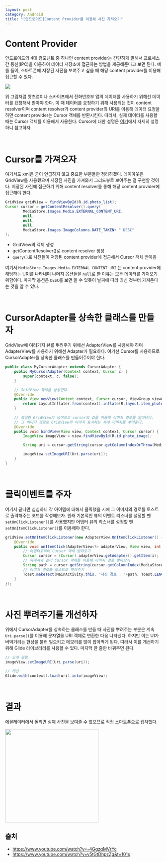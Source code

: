 ```yaml
---
layout: post
category: Android
title: "[안드로이드]Content Provider를 이용해 사진 가져오기"
---
```


# Content Provider

안드로이드의 4대 컴포넌트 중 하나인 content provider는 간단하게 말해서 프로세스 간 통신(IPC)을 이용하여 데이터 저장소에 접근하는 방법을 제공해준다고 보면 된다. 예를 들어, 스마트폰에 저장된 사진을 보여주고 싶을 때 해당 content provider를 이용해 접근할 수 있다.

<img src="https://i.ytimg.com/vi/-4GgzqMVrYc/maxresdefault.jpg">

위 그림처럼 왓츠앱이나 스카이프에서 전화번호부 앱의 데이터를 사용하기 위해선 데이터를 요청해서 받아야 한다. 이 때 데이터를 요청하기 위해 사용되는 것이 content resolver이며 content resolver가 content provider의 URI를 이용해 데이터 요청을 하면 content provider는 Cursor 객체를 반환시킨다. 따라서, 실제 데이터를 사용할 때는 Cursor 객체를 이용해서 사용한다. Cursor에 대한 설명은 [여기](http://arabiannight.tistory.com/entry/368)에서 자세히 설명하니 참고하자.

<br>

# Cursor를 가져오자

여기서도 xml은 굳이 언급하지 않고 중요한 부분들만 정리하겠다. 레이아웃은 GridView를 사용했으며 저장된 사진을 가져와서 그리드뷰로 보여주는 걸 구현할 것이다. 저장된 사진에 접근하기 위해 content resolver를 통해 해당 content provider에 접근해야 한다.

```java
GridView gridView = findViewById(R.id.photo_list);
Cursor cursor = getContentResolver().query(
        MediaStore.Images.Media.EXTERNAL_CONTENT_URI,
        null,
        null,
        null,
        MediaStore.Images.ImageColumns.DATE_TAKEN+ " DESC"
);
```

* GridView의 객체 생성
* getContentResolver()로 content resolver 생성
* `query()`로 사진들이 저장된 content provider에 접근해서 Cursor 객체 받아옴

여기서 `MediaStore.Images.Media.EXTERNAL_CONTENT_URI` 는 content provider에 해당하는 URI를 나타내며 나머지 옵션들을 `null`로 한 이유는 모든 데이터를 가져오기 위함이다. 마지막 옵션은 `DESC`를 보면 알 수 있듯이 날짜에 따라 최신 것부터 가져온다는 것을 알 수 있다.

<br>

# CursorAdapter를 상속한 클래스를 만들자

GridView에 여러가지 뷰를 뿌려주기 위해선 AdapterView를 사용해야 하며 AdapterView를 사용하기 위해선 Adapter가 필요하다. 여기선 Cursor를 사용하므로 CursorAdapter를 상속한 클래스를 만들어주어야 한다.

```java
public class MyCursorAdapter extends CursorAdapter {
    public MyCursorAdapter(Context context, Cursor c) {
        super(context, c, false);
    }

    // GridView 객체를 생성한다.
    @Override
    public View newView(Context context, Cursor cursor, ViewGroup viewGroup) {
        return LayoutInflater.from(context).inflate(R.layout.item_photo, viewGroup, false);
    }
    
    // 생성한 GridView가 넘어오고 cursor의 값을 이용해 이미지 경로를 알아낸다.
    // 그 이미지 경로로 GridView의 이미지 표시하는 뷰에 이미지를 뿌려준다.
    @Override
    public void bindView(View view, Context context, Cursor cursor) {
        ImageView imageView = view.findViewById(R.id.photo_image);

        String uri = cursor.getString(cursor.getColumnIndexOrThrow(MediaStore.Images.Media.DATA));

        imageView.setImageURI(Uri.parse(uri));
    }
}
```

<br>

# 클릭이벤트를 주자

여기서 끝나면 심심하니 각 아이템에 대해서 클릭했을 시에 그 이미지의 경로를 토스트로 출력해주는 코드를 작성해보자. 원래 기본적인 뷰의 이벤트 리스너를 설정할 땐 `setOnClickListener()`를 사용했지만 어댑터 뷰의 리스너를 설정할 땐 `setOnItemClickListener()`를 이용해야 한다.

```java
gridView.setOnItemClickListener(new AdapterView.OnItemClickListener() {
    @Override
    public void onItemClick(AdapterView<?> adapterView, View view, int i, long l) {
        // 어댑터로부터 Cursor 객체 받아오기
        Cursor cursor = (Cursor) adapterView.getAdapter().getItem(i);
        // 위에서와 같이 Cursor 객체를 이용해 이미지 경로 받아오기
        String path = cursor.getString(cursor.getColumnIndex(MediaStore.Images.Media.DATA));
        // 이미지 경로를 토스트로 뿌려주기
        Toast.makeText(MainActivity.this, "사진 경로 : "+path, Toast.LENGTH_SHORT).show();
    }
});
```

<br>

# 사진 뿌려주기를 개선하자

위에서 CursorAdapter를 상속하는 클래스를 만들 때 사진을 뿌려주는 부분은 계속 `Uri.parse()`를 이용해 문자열을 URI 객체로 변환한 다음 나타냈다. 하지만 이는 UI가 버벅거리는 현상을 불러 일으키고 메모리를 많이 잡아먹게 된다. 따라서 이를 개선하기 위해 Glide 라이브러리를 사용할 수 있다. 마지막 한 줄만 바꿔주면 된다.

```java
// 오래 걸림
imageView.setImageURI(Uri.parse(uri));

// 개선
Glide.with(context).load(uri).into(imageView);
```

<br>

# 결과

에뮬레이터에서 돌리면 실제 사진을 보여줄 수 없으므로 직접 스마트폰으로 캡쳐했다.

<img src="https://user-images.githubusercontent.com/35518072/43826630-bb32aa6e-9b32-11e8-86f2-1c322dfb09e6.jpg" width="300px">

<br>

## 출처

* https://www.youtube.com/watch?v=-4GgzqMVrYc
* https://www.youtube.com/watch?v=v5tGtDhpzZg&t=101s